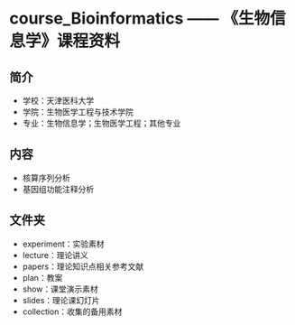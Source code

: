 # course_Bioinformatics —— 《生物信息学》课程资料

## 简介
* 学校：天津医科大学
* 学院：生物医学工程与技术学院
* 专业：生物信息学；生物医学工程；其他专业

## 内容
* 核算序列分析
* 基因组功能注释分析

## 文件夹
* experiment：实验素材
* lecture：理论讲义
* papers：理论知识点相关参考文献
* plan：教案
* show：课堂演示素材
* slides：理论课幻灯片
* collection：收集的备用素材
